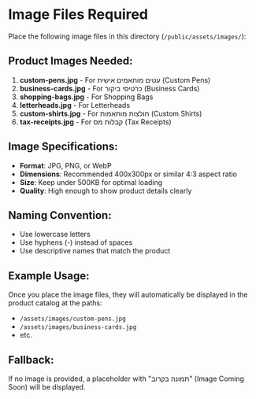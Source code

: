 # Image Files Required

Place the following image files in this directory (`/public/assets/images/`):

## Product Images Needed:

1. **custom-pens.jpg** - For עטים מותאמים אישית (Custom Pens)
2. **business-cards.jpg** - For כרטיסי ביקור (Business Cards)  
3. **shopping-bags.jpg** - For Shopping Bags
4. **letterheads.jpg** - For Letterheads
5. **custom-shirts.jpg** - For חולצות מותאמות (Custom Shirts)
6. **tax-receipts.jpg** - For קבלות מס (Tax Receipts)

## Image Specifications:
- **Format**: JPG, PNG, or WebP
- **Dimensions**: Recommended 400x300px or similar 4:3 aspect ratio
- **Size**: Keep under 500KB for optimal loading
- **Quality**: High enough to show product details clearly

## Naming Convention:
- Use lowercase letters
- Use hyphens (-) instead of spaces
- Use descriptive names that match the product

## Example Usage:
Once you place the image files, they will automatically be displayed in the product catalog at the paths:
- `/assets/images/custom-pens.jpg`
- `/assets/images/business-cards.jpg`
- etc.

## Fallback:
If no image is provided, a placeholder with "תמונה בקרוב" (Image Coming Soon) will be displayed.
